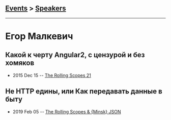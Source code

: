 ## [Events](../README.md) > [Speakers](../speakers.md)
---

# Егор Малкевич

## Какой к черту Angular2, с цензурой и без хомяков
- 2015 Dec 15 -- [The Rolling Scopes 21](https://www.youtube.com/watch?v=GljR41hjXv4)    
## Не HTTP едины, или Как передавать данные в быту
- 2019 Feb 05 -- [The Rolling Scopes &amp; {Minsk} JSON](https://www.youtube.com/watch?v=gdpMFxWDwJg)    
